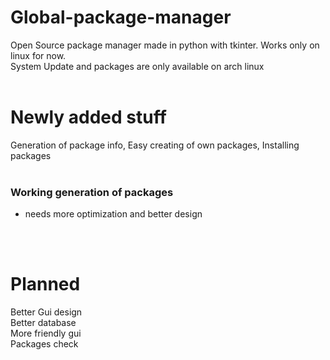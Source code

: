 # Global-package-manager
Open Source package manager made in python with tkinter. Works only on linux for now.</br>
System Update and packages are only available on arch linux
</br>
</br>

# Newly added stuff
Generation of package info, Easy creating of own packages, Installing packages</br>
</br>

### Working generation of packages
* needs more optimization and better design
</br>
</br>

# Planned
Better Gui design</br>
Better database</br>
More friendly gui</br>
Packages check